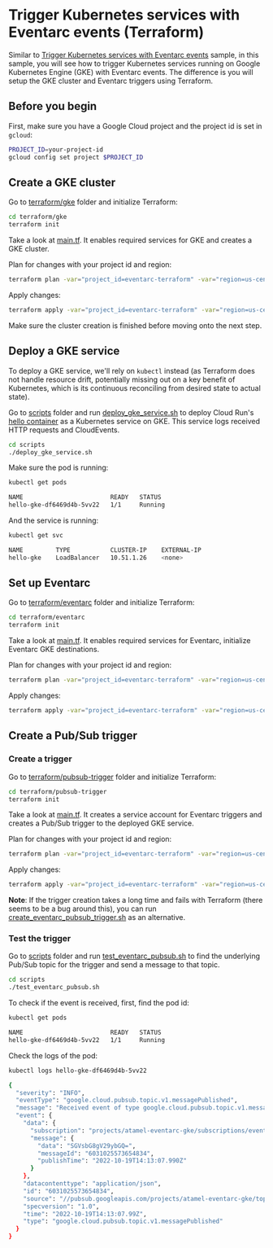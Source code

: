 # Trigger Kubernetes services with Eventarc events (Terraform)

Similar to [Trigger Kubernetes services with Eventarc
events](../../../eventarc-gke/trigger-gke-eventarc-events/) sample, in this
sample, you will see how to trigger Kubernetes services running on Google
Kubernetes Engine (GKE) with Eventarc events. The difference is you will setup
the GKE cluster and Eventarc triggers using Terraform.

## Before you begin

First, make sure you have a Google Cloud project and the project id is set in
`gcloud`:

```sh
PROJECT_ID=your-project-id
gcloud config set project $PROJECT_ID
```

## Create a GKE cluster

Go to [terraform/gke](terraform/gke) folder and initialize Terraform:

```sh
cd terraform/gke
terraform init
```

Take a look at  [main.tf](./terraform/gke/main.tf). It enables required services
for GKE and creates a GKE cluster.

Plan for changes with your project id and region:

```sh
terraform plan -var="project_id=eventarc-terraform" -var="region=us-central1" -var="cluster_name=eventarc-cluster"
```

Apply changes:

```sh
terraform apply -var="project_id=eventarc-terraform" -var="region=us-central1" -var="cluster_name=eventarc-cluster"
```

Make sure the cluster creation is finished before moving onto the next step.

## Deploy a GKE service

To deploy a GKE service, we'll rely on `kubectl` instead (as Terraform does not
handle resource drift, potentially missing out on a key benefit of Kubernetes,
which is its continuous reconciling from desired state to actual state).

Go to [scripts](scripts) folder and run
[deploy_gke_service.sh](scripts/deploy_gke_service.sh) to deploy Cloud Run's
[hello container](https://github.com/GoogleCloudPlatform/cloud-run-hello) as a
Kubernetes service on GKE. This service logs received HTTP requests and CloudEvents.

```sh
cd scripts
./deploy_gke_service.sh
```

Make sure the pod is running:

```sh
kubectl get pods

NAME                        READY   STATUS
hello-gke-df6469d4b-5vv22   1/1     Running
```

And the service is running:

```sh
kubectl get svc

NAME         TYPE           CLUSTER-IP    EXTERNAL-IP
hello-gke    LoadBalancer   10.51.1.26    <none>
```

## Set up Eventarc

Go to [terraform/eventarc](terraform/eventarc) folder and initialize Terraform:

```sh
cd terraform/eventarc
terraform init
```

Take a look at  [main.tf](./terraform/eventarc/main.tf). It enables required services
for Eventarc, initialize Eventarc GKE destinations.

Plan for changes with your project id and region:

```sh
terraform plan -var="project_id=eventarc-terraform" -var="region=us-central1"
```

Apply changes:

```sh
terraform apply -var="project_id=eventarc-terraform" -var="region=us-central1"
```

## Create a Pub/Sub trigger

### Create a trigger

Go to [terraform/pubsub-trigger](terraform/pubsub-trigger) folder and initialize Terraform:

```sh
cd terraform/pubsub-trigger
terraform init
```

Take a look at  [main.tf](./terraform/pubsub-trigger/main.tf). It creates a
service account for Eventarc triggers and creates a Pub/Sub trigger to the
deployed GKE service.

Plan for changes with your project id and region:

```sh
terraform plan -var="project_id=eventarc-terraform" -var="region=us-central1" -var="cluster_name=eventarc-cluster"
```

Apply changes:

```sh
terraform apply -var="project_id=eventarc-terraform" -var="region=us-central1" -var="cluster_name=eventarc-cluster"
```

**Note**: If the trigger creation takes a long time and fails with Terraform
(there seems to be a bug around this), you can run
[create_eventarc_pubsub_trigger.sh](./scripts/create_eventarc_pubsub_trigger.sh)
as an alternative.

### Test the trigger

Go to [scripts](scripts) folder and run
[test_eventarc_pubsub.sh](scripts/test_eventarc_pubsub.sh) to find the
underlying Pub/Sub topic for the trigger and send a message to that topic.

```sh
cd scripts
./test_eventarc_pubsub.sh
```

To check if the event is received, first, find the pod id:

```sh
kubectl get pods

NAME                        READY   STATUS
hello-gke-df6469d4b-5vv22   1/1     Running
```

Check the logs of the pod:

```sh
kubectl logs hello-gke-df6469d4b-5vv22

{
  "severity": "INFO",
  "eventType": "google.cloud.pubsub.topic.v1.messagePublished",
  "message": "Received event of type google.cloud.pubsub.topic.v1.messagePublished. Event data: Hello World",
  "event": {
    "data": {
      "subscription": "projects/atamel-eventarc-gke/subscriptions/eventarc-us-central1-trigger-pubsub-gke-sub-270",
      "message": {
        "data": "SGVsbG8gV29ybGQ=",
        "messageId": "6031025573654834",
        "publishTime": "2022-10-19T14:13:07.990Z"
      }
    },
    "datacontenttype": "application/json",
    "id": "6031025573654834",
    "source": "//pubsub.googleapis.com/projects/atamel-eventarc-gke/topics/eventarc-us-central1-trigger-pubsub-gke-729",
    "specversion": "1.0",
    "time": "2022-10-19T14:13:07.99Z",
    "type": "google.cloud.pubsub.topic.v1.messagePublished"
  }
}
```
